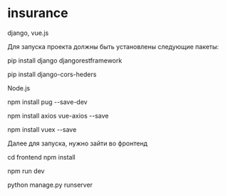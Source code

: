 # insurance
django, vue.js

Для запуска проекта должны быть установлены следующие пакеты:

pip install django djangorestframework

pip install django-cors-heders

Node.js

npm install pug --save-dev

npm install axios vue-axios --save

npm install vuex --save

Далее для запуска, нужно зайти во фронтенд

cd frontend
npm install

npm run dev

python manage.py runserver
